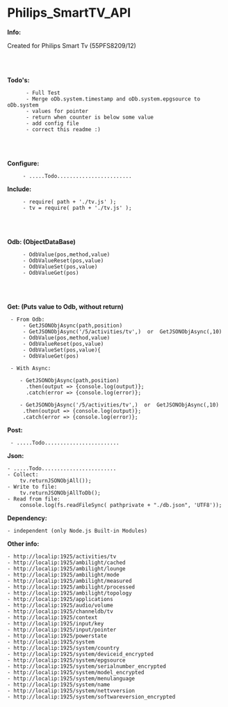 
# Philips_SmartTV_API

<b>Info:</b>

   Created for Philips Smart Tv (55PFS8209/12)

</br></br>

<b>Todo's:</b>

          - Full Test
          - Merge oDb.system.timestamp and oDb.system.epgsource to oDb.system
          - values for pointer
          - return when counter is below some value
          - add config file
          - correct this readme :)

</br></br>

<b>Configure:</b>

   	     - .....Todo........................

 
<b>Include:</b>

   	     - require( path + './tv.js' );
         - tv = require( path + './tv.js' );

</br></br>

<b>Odb: (ObjectDataBase)</b>

         - OdbValue(pos,method,value)
         - OdbValueReset(pos,value)
         - OdbValueSet(pos,value)
         - OdbValueGet(pos)

</br></br>

<b>Get: (Puts value to Odb, without return)</b>

     - From Odb:
         - GetJSONObjAsync(path,position)
         - GetJSONObjAsync('/5/activities/tv',)  or  GetJSONObjAsync(,10)
         - OdbValue(pos,method,value)
         - OdbValueReset(pos,value)
         - OdbValueSet(pos,value){ 
         - OdbValueGet(pos)

     - With Async:

        - GetJSONObjAsync(path,position)
          .then(output => {console.log(output)};
          .catch(error => {console.log(error)};

        - GetJSONObjAsync('/5/activities/tv',)  or  GetJSONObjAsync(,10)
         .then(output => {console.log(output)};
         .catch(error => {console.log(error)};

<b>Post:</b>

     - .....Todo........................

<b>Json:</b>

    - .....Todo........................
    - Collect:
        tv.returnJSONObjAll());
    - Write to file:
        tv.returnJSONObjAllToDb();
    - Read from file:
        console.log(fs.readFileSync( pathprivate + "./db.json", 'UTF8'));

<b>Dependency:</b>

    - independent (only Node.js Built-in Modules)

<b>Other info:</b>

    - http://localip:1925/activities/tv
    - http://localip:1925/ambilight/cached
    - http://localip:1925/ambilight/lounge
    - http://localip:1925/ambilight/mode
    - http://localip:1925/ambilight/measured
    - http://localip:1925/ambilight/processed
    - http://localip:1925/ambilight/topology
    - http://localip:1925/applications
    - http://localip:1925/audio/volume
    - http://localip:1925/channeldb/tv
    - http://localip:1925/context
    - http://localip:1925/input/key
    - http://localip:1925/input/pointer
    - http://localip:1925/powerstate
    - http://localip:1925/system
    - http://localip:1925/system/country
    - http://localip:1925/system/deviceid_encrypted
    - http://localip:1925/system/epgsource
    - http://localip:1925/system/serialnumber_encrypted
    - http://localip:1925/system/model_encrypted
    - http://localip:1925/system/menulanguage
    - http://localip:1925/system/name
    - http://localip:1925/system/nettvversion
    - http://localip:1925/system/softwareversion_encrypted


